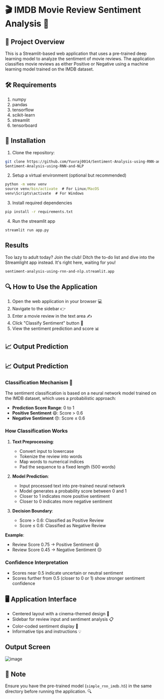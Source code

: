 # 🎬 IMDB Movie Review Sentiment Analysis 🍿

## 📝 Project Overview
This is a Streamlit-based web application that uses a pre-trained deep learning model to analyze the sentiment of movie reviews. The application classifies movie reviews as either Positive or Negative using a machine learning model trained on the IMDB dataset.

## 🛠️ Requirements
1. numpy
2. pandas
3. tensorflow
4. scikit-learn
5. streamlit
6. tensorboard

## 💾 Installation

1. Clone the repository:
```bash
git clone https://github.com/Yuvraj0014/Sentiment-Analysis-using-RNN-and-NLP.git
Sentiment-Analysis-using-RNN-and-NLP
```

2. Setup a virtual environment (optional but recommended)
```cmd
python -m venv venv
source venv/bin/activate  # For Linux/MacOS
venv\Scripts\activate  # For Windows
```

3. Install required dependencies
```cmd
pip install -r requirements.txt
```

4. Run the streamlit app
```cmd
streamlit run app.py
```

## Results 
Too lazy to adult today? Join the club! Ditch the to-do list and dive into the Streamlight app instead. It's right here, waiting for you!
```
sentiment-analysis-using-rnn-and-nlp.streamlit.app
```

## 🔍 How to Use the Application
1. Open the web application in your browser 💻
2. Navigate to the sidebar 👉
3. Enter a movie review in the text area ✍️
4. Click "Classify Sentiment" button 🏁
5. View the sentiment prediction and score 📊

## 📈 Output Prediction

## 📈 Output Prediction
### Classification Mechanism 🧠
The sentiment classification is based on a neural network model trained on the IMDB dataset, which uses a probabilistic approach:

- **Prediction Score Range**: 0 to 1
- **Positive Sentiment** 😄: Score > 0.6
- **Negative Sentiment** 😞: Score ≤ 0.6

### How Classification Works
1. **Text Preprocessing**:
   - Convert input to lowercase
   - Tokenize the review into words
   - Map words to numerical indices
   - Pad the sequence to a fixed length (500 words)

2. **Model Prediction**:
   - Input processed text into pre-trained neural network
   - Model generates a probability score between 0 and 1
   - Closer to 1 indicates more positive sentiment
   - Closer to 0 indicates more negative sentiment

3. **Decision Boundary**:
   - Score > 0.6: Classified as Positive Review
   - Score ≤ 0.6: Classified as Negative Review

**Example**:
- Review Score 0.75 → Positive Sentiment 😃
- Review Score 0.45 → Negative Sentiment 😔

### Confidence Interpretation
- Scores near 0.5 indicate uncertain or neutral sentiment
- Scores further from 0.5 (closer to 0 or 1) show stronger sentiment confidence

## 🖥️ Application Interface
- Centered layout with a cinema-themed design 🎥
- Sidebar for review input and sentiment analysis 📋
- Color-coded sentiment display 🌈
- Informative tips and instructions 💡

## Output Screen
![image](https://github.com/user-attachments/assets/c9ad3057-7c19-45ac-b11a-810c85772caf)

## 📌 Note
Ensure you have the pre-trained model (`simple_rnn_imdb.h5`) in the same directory before running the application. 🔍
